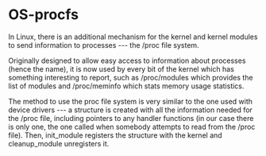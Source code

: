 # OS-procfs
In Linux, there is an additional mechanism for the kernel and kernel modules to send information to processes --- the /proc file system.


Originally designed to allow easy access to information about processes (hence the name), it is now used by every bit of the kernel which has something interesting to report, such as /proc/modules which provides the list of modules and /proc/meminfo which stats memory usage statistics.


The method to use the proc file system is very similar to the one used with device drivers --- a structure is created with all the information needed for the /proc file, including pointers to any handler functions (in our case there is only one, the one called when somebody attempts to read from the /proc file). Then, init_module registers the structure with the kernel and cleanup_module unregisters it.
